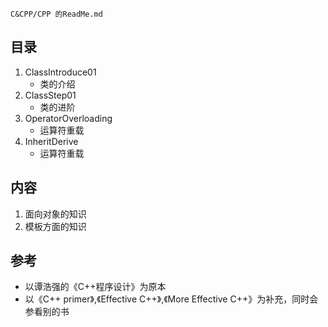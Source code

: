 	C&CPP/CPP 的ReadMe.md

##  目录
1. ClassIntroduce01
	+ 类的介绍
2. ClassStep01
	+ 类的进阶
3. OperatorOverloading
	+ 运算符重载
4. InheritDerive
	+ 运算符重载



##  内容
1. 面向对象的知识
2. 模板方面的知识


##  参考
+ 以谭浩强的《C++程序设计》为原本
+ 以《C++ primer》,《Effective C++》,《More Effective C++》为补充，同时会参看别的书
